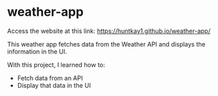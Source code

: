 # weather-app

Access the website at this link: https://huntkay1.github.io/weather-app/

This weather app fetches data from the Weather API and displays the information in the 
UI. 

With this project, I learned how to:
- Fetch data from an API
- Display that data in the UI


